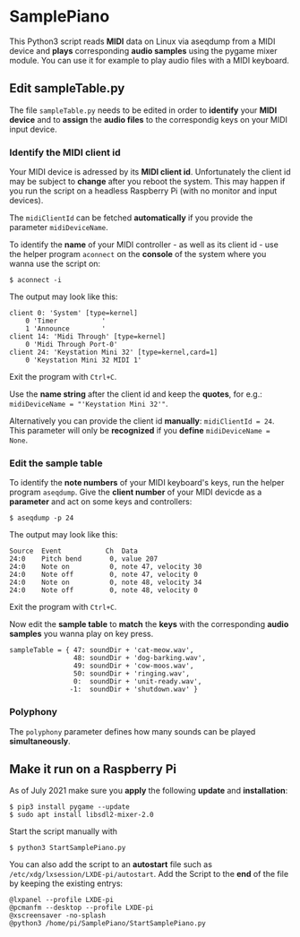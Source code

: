 # SamplePiano
This Python3 script reads **MIDI** data on Linux via aseqdump from a MIDI device and **plays** corresponding **audio samples** using the pygame mixer module. You can use it for example to play audio files with a MIDI keyboard.

## Edit sampleTable.py

The file `sampleTable.py` needs to be edited in order to **identify** your **MIDI device** and to **assign** the **audio files** to the correspondig keys on your MIDI input device.

### Identify the MIDI client id
Your MIDI device is adressed by its **MIDI client id**. Unfortunately the client id may be subject to **change** after you reboot the system. This may happen if you run the script on a headless Raspberry Pi (with no monitor and input devices).

The `midiClientId` can be fetched **automatically** if you provide the parameter `midiDeviceName`.

To identify the **name** of your MIDI controller - as well as its client id - use the helper program `aconnect` on the **console** of the system where you wanna use the script on:

`$ aconnect -i`

The output may look like this:

    client 0: 'System' [type=kernel]
        0 'Timer           '
        1 'Announce        '
    client 14: 'Midi Through' [type=kernel]
        0 'Midi Through Port-0'
    client 24: 'Keystation Mini 32' [type=kernel,card=1]
        0 'Keystation Mini 32 MIDI 1'

Exit the program with `Ctrl+C`.

Use the **name string** after the client id and keep the **quotes**, for e.g.: `midiDeviceName = "'Keystation Mini 32'"`.

Alternatively you can provide the client id **manually**: `midiClientId = 24`. This parameter will only be **recognized** if you **define** `midiDeviceName = None`.

### Edit the sample table
To identify the **note numbers** of your MIDI keyboard's keys, run the helper program `aseqdump`. Give the **client number** of your MIDI devicde as a **parameter** and act on some keys and controllers:

`$ aseqdump -p 24`

The output may look like this:

    Source  Event           Ch  Data
    24:0    Pitch bend       0, value 207
    24:0    Note on          0, note 47, velocity 30
    24:0    Note off         0, note 47, velocity 0
    24:0    Note on          0, note 48, velocity 34
    24:0    Note off         0, note 48, velocity 0

Exit the program with `Ctrl+C`.

Now edit the **sample table** to **match** the **keys** with the corresponding **audio samples** you wanna play on key press.

    sampleTable = { 47: soundDir + 'cat-meow.wav',
                    48: soundDir + 'dog-barking.wav',
                    49: soundDir + 'cow-moos.wav',
                    50: soundDir + 'ringing.wav',
                    0:  soundDir + 'unit-ready.wav',
                   -1:  soundDir + 'shutdown.wav' }

### Polyphony

The `polyphony` parameter defines how many sounds can be played **simultaneously**.

## Make it run on a Raspberry Pi
As of July 2021 make sure you **apply** the following **update** and **installation**:

    $ pip3 install pygame --update
    $ sudo apt install libsdl2-mixer-2.0

Start the script manually with

    $ python3 StartSamplePiano.py

You can also add the script to an **autostart** file such as `/etc/xdg/lxsession/LXDE-pi/autostart`.
Add the Script to the **end** of the file by keeping the existing entrys:

    @lxpanel --profile LXDE-pi
    @pcmanfm --desktop --profile LXDE-pi
    @xscreensaver -no-splash
    @python3 /home/pi/SamplePiano/StartSamplePiano.py
